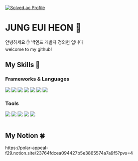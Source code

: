 [![Solved.ac Profile](http://mazassumnida.wtf/api/v2/generate_badge?boj=ky7662)](https://solved.ac/ky7662/)
<h1>
  JUNG EUI HEON 🐋  
</h1>
안녕하세요 ✋ 백엔드 개발자 정의헌 입니다  <br>
welcome to my github!
<br>
<h2>
  My Skills 💪
</h2>
<h3>
  Frameworks & Languages
</h3>
<div>
  <img src="https://img.shields.io/badge/java-007396?style=for-the-badge&logo=java&logoColor=white"> <img src="https://img.shields.io/badge/spring-6DB33F?style=for-the-badge&logo=spring&logoColor=white"> <img src="https://img.shields.io/badge/python-3776AB?style=for-the-badge&logo=python&logoColor=white"> <img src="https://img.shields.io/badge/django-092E20?style=for-the-badge&logo=django&logoColor=white"> <img src="https://img.shields.io/badge/mysql-4479A1?style=for-the-badge&logo=mysql&logoColor=white"> <img src="https://img.shields.io/badge/typescript-3178C6?style=for-the-badge&logo=typescript&logoColor=white"> <img src="https://img.shields.io/badge/docker-2496ED?style=for-the-badge&logo=docker&logoColor=white">
</div>
<h3>
  Tools
</h3>
<div>
  <img src="https://img.shields.io/badge/Jira-0052CC?style=for-the-badge&logo=Jira&logoColor=white"> <img src="https://img.shields.io/badge/Notion-000000?style=for-the-badge&logo=Notion&logoColor=white"> <img src="https://img.shields.io/badge/Postman-FF6C37?style=for-the-badge&logo=Postman&logoColor=white"> <img src="https://img.shields.io/badge/GitHub-181717?style=for-the-badge&logo=GitHub&logoColor=white"> <img src="https://img.shields.io/badge/Figma-F24E1E?style=for-the-badge&logo=Figma&logoColor=white"> 
</div>
<br>
<h2>
  My Notion 🍀
</h3>
https://polar-appeal-f29.notion.site/23764fdcea094427b5e3865574a7a9f5?pvs=4
